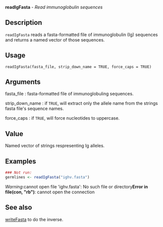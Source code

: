 **readIgFasta** - *Read immunoglobulin sequences*

Description
--------------------

`readIgFasta` reads a fasta-formatted file of immunoglobulin (Ig)
sequences and returns a named vector of those sequences.


Usage
--------------------
```
readIgFasta(fasta_file, strip_down_name = TRUE, force_caps = TRUE)
```

Arguments
-------------------

fasta_file
:   fasta-formatted file of immunoglobuling sequences.

strip_down_name
:   if `TRUE`, will extract only the allele name
from the strings fasta file's sequence names.

force_caps
:   if `TRUE`, will force nucleotides to
uppercase.




Value
-------------------

Named vector of strings respresenting Ig alleles.



Examples
-------------------

```R
### Not run:
germlines <- readIgFasta("ighv.fasta")
```

*Warning*:cannot open file 'ighv.fasta': No such file or directory**Error in file(con, "rb")**: cannot open the connection

See also
-------------------

[writeFasta](writeFasta.md) to do the inverse.






